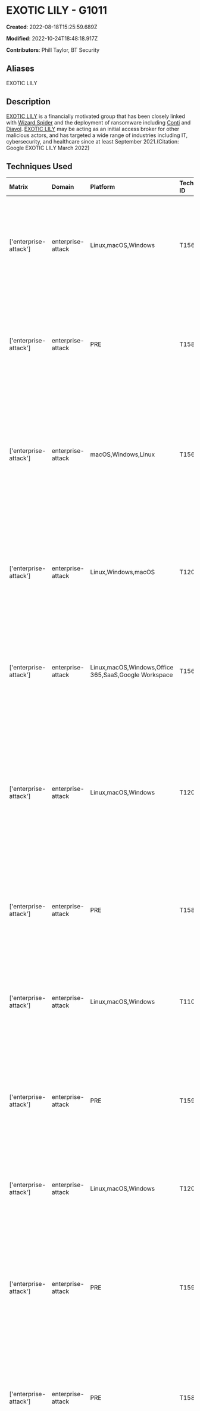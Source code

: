 # EXOTIC LILY - G1011

**Created**: 2022-08-18T15:25:59.689Z

**Modified**: 2022-10-24T18:48:18.917Z

**Contributors**: Phill Taylor, BT Security

## Aliases

EXOTIC LILY

## Description

[EXOTIC LILY](https://attack.mitre.org/groups/G1011) is a financially motivated group that has been closely linked with [Wizard Spider](https://attack.mitre.org/groups/G0102) and the deployment of ransomware including [Conti](https://attack.mitre.org/software/S0575) and [Diavol](https://attack.mitre.org/software/S0659). [EXOTIC LILY](https://attack.mitre.org/groups/G1011) may be acting as an initial access broker for other malicious actors, and has targeted a wide range of industries including IT, cybersecurity, and healthcare since at least September 2021.(Citation: Google EXOTIC LILY March 2022)

## Techniques Used

|Matrix|Domain|Platform|Technique ID|Technique Name|Use|
| :---| :---| :---| :---| :---| :---|
|['enterprise-attack']|enterprise-attack|Linux,macOS,Windows|T1566.003|Spearphishing via Service|[EXOTIC LILY](https://attack.mitre.org/groups/G1011) has used the e-mail notification features of legitimate file sharing services for spearphishing.(Citation: Google EXOTIC LILY March 2022)|
|['enterprise-attack']|enterprise-attack|PRE|T1585.001|Social Media Accounts|[EXOTIC LILY](https://attack.mitre.org/groups/G1011) has established social media profiles to mimic employees of targeted companies.(Citation: Google EXOTIC LILY March 2022)|
|['enterprise-attack']|enterprise-attack|macOS,Windows,Linux|T1566.001|Spearphishing Attachment|[EXOTIC LILY](https://attack.mitre.org/groups/G1011) conducted an e-mail thread-hijacking campaign with malicious ISO attachments.(Citation: Google EXOTIC LILY March 2022)(Citation: Proofpoint Bumblebee April 2022)|
|['enterprise-attack']|enterprise-attack|Linux,Windows,macOS|T1203|Exploitation for Client Execution|[EXOTIC LILY](https://attack.mitre.org/groups/G1011) has used malicious documents containing exploits for CVE-2021-40444 affecting Microsoft MSHTML.(Citation: Google EXOTIC LILY March 2022)|
|['enterprise-attack']|enterprise-attack|Linux,macOS,Windows,Office 365,SaaS,Google Workspace|T1566.002|Spearphishing Link|[EXOTIC LILY](https://attack.mitre.org/groups/G1011) has relied on victims to open malicious links in e-mails for execution.(Citation: Google EXOTIC LILY March 2022)|
|['enterprise-attack']|enterprise-attack|Linux,macOS,Windows|T1204.002|Malicious File|[EXOTIC LILY](https://attack.mitre.org/groups/G1011) has gained execution through victims clicking on malicious LNK files contained within ISO files, which can execute hidden DLLs within the ISO.(Citation: Google EXOTIC LILY March 2022)(Citation: Proofpoint Bumblebee April 2022)|
|['enterprise-attack']|enterprise-attack|PRE|T1585.002|Email Accounts|[EXOTIC LILY](https://attack.mitre.org/groups/G1011) has created e-mail accounts to spoof targeted organizations.(Citation: Google EXOTIC LILY March 2022)|
|['enterprise-attack']|enterprise-attack|Linux,macOS,Windows|T1102|Web Service|[EXOTIC LILY](https://attack.mitre.org/groups/G1011) has used file-sharing services including WeTransfer, TransferNow, and OneDrive to deliver payloads.(Citation: Google EXOTIC LILY March 2022)|
|['enterprise-attack']|enterprise-attack|PRE|T1594|Search Victim-Owned Websites|[EXOTIC LILY](https://attack.mitre.org/groups/G1011) has used contact forms on victim websites to generate phishing e-mails.(Citation: Google EXOTIC LILY March 2022)|
|['enterprise-attack']|enterprise-attack|Linux,macOS,Windows|T1204.001|Malicious Link|[EXOTIC LILY](https://attack.mitre.org/groups/G1011) has used malicious links to lure users into executing malicious payloads.(Citation: Google EXOTIC LILY March 2022)|
|['enterprise-attack']|enterprise-attack|PRE|T1597|Search Closed Sources|[EXOTIC LILY](https://attack.mitre.org/groups/G1011) has searched for information on targeted individuals on business databases including RocketReach and CrunchBase.(Citation: Google EXOTIC LILY March 2022)|
|['enterprise-attack']|enterprise-attack|PRE|T1583.001|Domains|[EXOTIC LILY](https://attack.mitre.org/groups/G1011) has registered domains to spoof targeted organizations by changing the top-level domain (TLD) to “.us”, “.co” or “.biz”.(Citation: Google EXOTIC LILY March 2022)|
|['enterprise-attack']|enterprise-attack|PRE|T1593.001|Social Media|[EXOTIC LILY](https://attack.mitre.org/groups/G1011) has copied data from social media sites to impersonate targeted individuals.(Citation: Google EXOTIC LILY March 2022)|
|['enterprise-attack']|enterprise-attack|PRE|T1589.002|Email Addresses|[EXOTIC LILY](https://attack.mitre.org/groups/G1011) has gathered targeted individuals' e-mail addresses through open source research and website contact forms.(Citation: Google EXOTIC LILY March 2022)|
|['enterprise-attack']|enterprise-attack|PRE|T1608.001|Upload Malware|[EXOTIC LILY](https://attack.mitre.org/groups/G1011)  has uploaded malicious payloads to file-sharing services including TransferNow, TransferXL, WeTransfer, and OneDrive.(Citation: Google EXOTIC LILY March 2022)|
